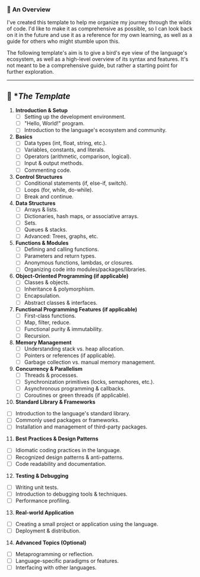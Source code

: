 ### 📖 **An Overview**

I've created this template to help me organize my journey through the wilds of code.
I'd like to make it as comprehensive as possible, so I can look back on it in the future
and use it as a reference for my own learning, as well as a guide for others who might
stumble upon this.

The following template's aim is to give a bird's eye view of the language's ecosystem,
as well as a high-level overview of its syntax and features. It's not meant to be a
comprehensive guide, but rather a starting point for further exploration.

---

## 📖 **The Template*

1. **Introduction & Setup**
   - [ ] Setting up the development environment.
   - [ ] "Hello, World!" program.
   - [ ] Introduction to the language's ecosystem and community.

2. **Basics**
   - [ ] Data types (int, float, string, etc.).
   - [ ] Variables, constants, and literals.
   - [ ] Operators (arithmetic, comparison, logical).
   - [ ] Input & output methods.
   - [ ] Commenting code.

3. **Control Structures**
   - [ ] Conditional statements (if, else-if, switch).
   - [ ] Loops (for, while, do-while).
   - [ ] Break and continue.

4. **Data Structures**
   - [ ] Arrays & lists.
   - [ ] Dictionaries, hash maps, or associative arrays.
   - [ ] Sets.
   - [ ] Queues & stacks.
   - [ ] Advanced: Trees, graphs, etc.

5. **Functions & Modules**
   - [ ] Defining and calling functions.
   - [ ] Parameters and return types.
   - [ ] Anonymous functions, lambdas, or closures.
   - [ ] Organizing code into modules/packages/libraries.

6. **Object-Oriented Programming (if applicable)**
   - [ ] Classes & objects.
   - [ ] Inheritance & polymorphism.
   - [ ] Encapsulation.
   - [ ] Abstract classes & interfaces.

7. **Functional Programming Features (if applicable)**
   - [ ] First-class functions.
   - [ ] Map, filter, reduce.
   - [ ] Functional purity & immutability.
   - [ ] Recursion.

8. **Memory Management**
   - [ ] Understanding stack vs. heap allocation.
   - [ ] Pointers or references (if applicable).
   - [ ] Garbage collection vs. manual memory management.

9. **Concurrency & Parallelism**
   - [ ] Threads & processes.
   - [ ] Synchronization primitives (locks, semaphores, etc.).
   - [ ] Asynchronous programming & callbacks.
   - [ ] Coroutines or green threads (if applicable).

10. **Standard Library & Frameworks**
   - [ ] Introduction to the language's standard library.
   - [ ] Commonly used packages or frameworks.
   - [ ] Installation and management of third-party packages.

11. **Best Practices & Design Patterns**
   - [ ] Idiomatic coding practices in the language.
   - [ ] Recognized design patterns & anti-patterns.
   - [ ] Code readability and documentation.

12. **Testing & Debugging**
   - [ ] Writing unit tests.
   - [ ] Introduction to debugging tools & techniques.
   - [ ] Performance profiling.

13. **Real-world Application**
   - [ ] Creating a small project or application using the language.
   - [ ] Deployment & distribution.

14. **Advanced Topics (Optional)**
   - [ ] Metaprogramming or reflection.
   - [ ] Language-specific paradigms or features.
   - [ ] Interfacing with other languages.

